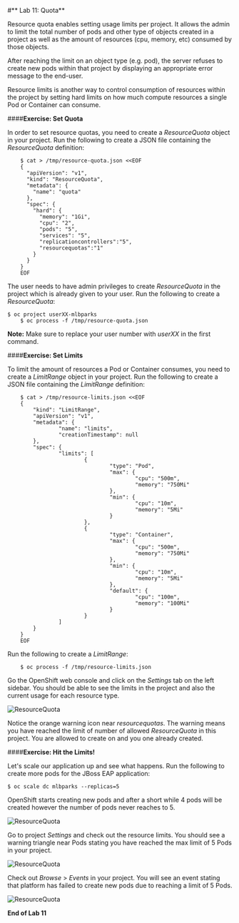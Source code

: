#** Lab 11: Quota**

Resource quota enables setting usage limits per project. It allows the admin to
limit the total number of pods and other type of objects created in a project as
well as the amount of resources (cpu, memory, etc) consumed by those objects.

After reaching the limit on an object type (e.g. pod), the server refuses to create
new pods within that project by displaying an appropriate error message to the
end-user.

Resource limits is another way to control consumption of resources within the
project by setting hard limits on how much compute resources a single Pod or
Container can consume.


####**Exercise: Set Quota**

In order to set resource quotas, you need to create a *ResourceQuota* object in
your project. Run the following to create a JSON file containing the *ResourceQuota*
definition:

		$ cat > /tmp/resource-quota.json <<EOF
		{
		  "apiVersion": "v1",
		  "kind": "ResourceQuota",
		  "metadata": {
		    "name": "quota"
		  },
		  "spec": {
		    "hard": {
		      "memory": "1Gi",
		      "cpu": "2",
		      "pods": "5",
		      "services": "5",
		      "replicationcontrollers":"5",
		      "resourcequotas":"1"
		    }
		  }
		}
		EOF

The user needs to have admin privileges to create *ResourceQuota* in the project
which is already given to your user. Run the following to create a *ResourceQuota*:

    $ oc project userXX-mlbparks
		$ oc process -f /tmp/resource-quota.json

**Note:** Make sure to replace your user number with *userXX* in the first command.

####**Exercise: Set Limits**

To limit the amount of resources a Pod or Container consumes, you need to create
a *LimitRange* object in your project. Run the following to create a JSON file
containing the *LimitRange* definition:

		$ cat > /tmp/resource-limits.json <<EOF
		{
			"kind": "LimitRange",
			"apiVersion": "v1",
			"metadata": {
					"name": "limits",
					"creationTimestamp": null
			},
			"spec": {
					"limits": [
							{
									"type": "Pod",
									"max": {
											"cpu": "500m",
											"memory": "750Mi"
									},
									"min": {
											"cpu": "10m",
											"memory": "5Mi"
									}
							},
							{
									"type": "Container",
									"max": {
											"cpu": "500m",
											"memory": "750Mi"
									},
									"min": {
											"cpu": "10m",
											"memory": "5Mi"
									},
									"default": {
											"cpu": "100m",
											"memory": "100Mi"
									}
							}
					]
			}
		}
		EOF

Run the following to create a *LimitRange*:

		$ oc process -f /tmp/resource-limits.json

Go the OpenShift web console and click on the *Settings* tab on the left
sidebar. You should be able to see the limits in the project and also the
current usage for each resource type.

![ResourceQuota](images/roadshow/quota-1.png)

Notice the orange warning icon near *resourcequotas*. The warning means you have
reached the limit of number of allowed *ResourceQuota* in this project. You are
allowed to create on and you one already created.

####**Exercise: Hit the Limits!**

Let's scale our application up and see what happens. Run the following to create
more pods for the JBoss EAP application:

	$ oc scale dc mlbparks --replicas=5

OpenShift starts creating new pods and after a short while 4 pods will be created
however the number of pods never reaches to 5.

![ResourceQuota](images/roadshow/quota-2.png)

Go to project *Settings* and check out the resource limits. You should see a warning
triangle near Pods stating you have reached the max limit of 5 Pods in your project.

![ResourceQuota](images/roadshow/quota-3.png)

Check out *Browse* > *Events* in your project. You will see an event stating that
platform has failed to create new pods due to reaching a limit of 5 Pods.

![ResourceQuota](images/roadshow/quota-4.png)


**End of Lab 11**
